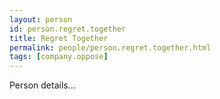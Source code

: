 ```yaml
---
layout: person
id: person.regret.together
title: Regret Together
permalink: people/person.regret.together.html
tags: [company.oppose]
---
```


Person details...